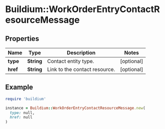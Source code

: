 # Buildium::WorkOrderEntryContactResourceMessage

## Properties

| Name | Type | Description | Notes |
| ---- | ---- | ----------- | ----- |
| **type** | **String** | Contact entity type. | [optional] |
| **href** | **String** | Link to the contact resource. | [optional] |

## Example

```ruby
require 'buildium'

instance = Buildium::WorkOrderEntryContactResourceMessage.new(
  type: null,
  href: null
)
```

